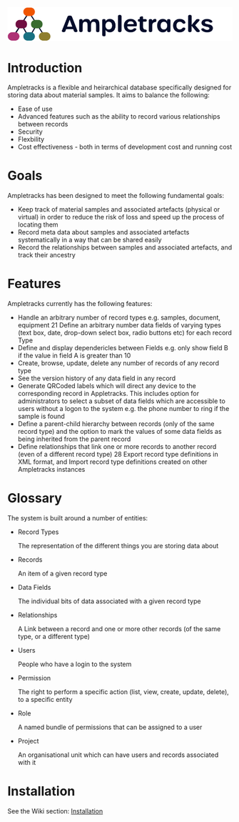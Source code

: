 ![Ampletracks Logo](www/images/ampletracks-logo.svg "Ampletracks Logo")

# Introduction

Ampletracks is a flexible and heirarchical database specifically designed for storing data about material samples. It aims to balance the following:
- Ease of use
- Advanced features such as the ability to record various relationships between records
- Security
- Flexbility
- Cost effectiveness - both in terms of development cost and running cost

# Goals

Ampletracks has been designed to meet the following fundamental goals:
- Keep track of material samples and associated artefacts (physical or virtual) in order to reduce the risk of loss and speed up the process of locating them
- Record meta data about samples and associated artefacts systematically in a way that can be shared easily
- Record the relationships between samples and associated artefacts, and track their ancestry

# Features

Ampletracks currently has the following features:
- Handle an arbitrary number of record types e.g. samples, document, equipment 21 Define an arbitrary number data fields of varying types (text box, date, drop-down select box, radio buttons etc) for each record Type
- Define and display dependericles between Fields e.g. only show field B if the value in field A is greater than 10
- Create, browse, update, delete any number of records of any record type
- See the version history of any data field in any record
- Generate QRCoded labels which will direct any device to the corresponding record in Appletracks. This includes option for administrators to select a subset of data fields which are accessible to users without a logon to the system e.g. the phone number to ring if the sample is found
- Define a parent-child hierarchy between records (only of the same record type) and the option to mark the values of some data fields as being inherited from the parent record
- Define relationships that link one or more records to another record (even of a different record type) 28 Export record type definitions in XML format, and Import record type definitions created on other Ampletracks instances

# Glossary

The system is built around a number of entities:

- Record Types

    The representation of the different things you are storing data about
    
- Records

    An item of a given record type

- Data Fields

    The individual bits of data associated with a given record type

- Relationships

    A Link between a record and one or more other records (of the same type, or a different type)

- Users

    People who have a login to the system

- Permission

    The right to perform a specific action (list, view, create, update, delete), to a specific entity

- Role

    A named bundle of permissions that can be assigned to a user

- Project

    An organisational unit which can have users and records associated with it

# Installation

See the Wiki section: [Installation](wiki/Installing-Ampletracks)
